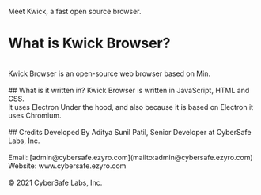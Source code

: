 Meet Kwick, a fast open source browser.
<br>
# What is Kwick Browser?
<br>
Kwick Browser is an open-source web browser based on Min.
<br>
<br>
## What is it written in?
Kwick Browser is written in JavaScript, HTML and CSS.
<br>
It uses Electron Under the hood, and also because it is based on Electron it uses Chromium.
<br>
<br>
## Credits
Developed By Aditya Sunil Patil, Senior Developer at CyberSafe Labs, Inc.
<br>
<br>
Email: [admin@cybersafe.ezyro.com](mailto:admin@cybersafe.ezyro.com)
<br>
Website: www.cybersafe.ezyro.com
<br>
<br>
© 2021 CyberSafe Labs, Inc.
